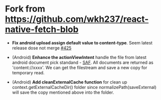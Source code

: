 # Fork from https://github.com/wkh237/react-native-fetch-blob
- **Fix android upload assign default value to content-type**. Seem latest release dose not merge [#425](https://github.com/wkh237/react-native-fetch-blob/issues/425)

- (Android) **Enhance the actionViewIntent** handle the file from latest android document pick standand - [SAF](https://developer.android.com/guide/topics/providers/document-provider.html). All documents are returned as 'content://xxxx'. We can get the filestream and save a new copy for temporary read.

- (Android) **Add cleanExternalCache function** for clean up context.getExternalCacheDir() folder since normalizePath(saveExternal) will save the copy mentioned above into the folder.

